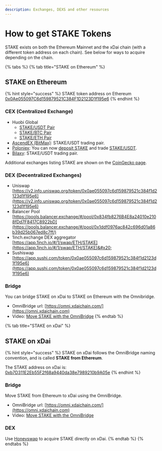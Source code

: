 ```yaml
---
description: Exchanges, DEXS and other resources
---
```


# How to get STAKE Tokens

STAKE exists on both the Ethereum Mainnet and the xDai chain (with a different token address on each chain). See below for ways to acquire depending on the chain.

{% tabs %}
{% tab title="STAKE on Ethereum" %}
## STAKE on Ethereum

{% hint style="success" %}
STAKE token address on Ethereum [0x0Ae055097C6d159879521C384F1D2123D1f195e6](https://etherscan.io/token/0x0Ae055097C6d159879521C384F1D2123D1f195e6)
{% endhint %}

### CEX (Centralized Exchange)

* Huobi Global
  * [STAKE/USDT Pair](https://www.huobi.com/en-us/exchange/stake\_usdt)&#x20;
  * [STAKE/BTC Pair](https://www.huobi.com/en-us/exchange/stake\_btc)&#x20;
  * [STAKE/ETH Pair ](https://www.huobi.com/en-us/exchange/stake\_eth)
* [AscendEX (BitMax)](https://ascendex.com/en/basic/cashtrade-spottrading/usdt/stake): STAKE/USDT trading pair.
* [Poloniex](https://medium.com/poloniex/xdai-stake-is-now-available-on-poloniex-12b8a40d74bc): You can now [deposit STAKE](https://poloniex.com/wallet/STAKE/receive) and trade [STAKE/USDT](https://poloniex.com/exchange#usdt\_stake).
* [Bilaxy](https://bilaxy.com/trade/STAKE\_USDT): STAKE/USDT trading pair.

Additional exchanges listing STAKE are shown on the [CoinGecko page](https://www.coingecko.com/en/coins/xdai-stake#markets).

### DEX (Decentralized Exchanges)

* Uniswap [https://v2.info.uniswap.org/token/0x0ae055097c6d159879521c384f1d2123d1f195e6](https://v2.info.uniswap.org/token/0x0ae055097c6d159879521c384f1d2123d1f195e6)
* Balancer Pool [https://pools.balancer.exchange/#/pool/0x834fb8276B4E8a24010e2108fDd7F8417C8922bD](https://pools.balancer.exchange/#/pool/0x1ddf0976ac842c696d01a86b39d25b067ed8c7ff/)
* 1inch.exchange DEX aggregator [https://app.1inch.io/#/1/swap/ETH/STAKE](https://app.1inch.io/#/1/swap/ETH/STAKE)&#x20;
* Sushiswap [https://app.sushi.com/token/0x0ae055097c6d159879521c384f1d2123d1f195e6](https://app.sushi.com/token/0x0ae055097c6d159879521c384f1d2123d1f195e6)

### Bridge

You can bridge STAKE on xDai to STAKE on Ethereum with the Omnibridge.

* OmniBridge url: [https://omni.xdaichain.com/](https://omni.xdaichain.com)
* Video: [Move STAKE with the OmniBridge](https://youtu.be/qbuBqur9lcE)
{% endtab %}

{% tab title="STAKE on xDai" %}
## STAKE on xDai

{% hint style="success" %}
STAKE on xDai follows the OmniBridge naming convention, and is called **STAKE from Ethereum**.

The STAKE address on xDai is: [0xb7D311E2Eb55F2f68a9440da38e7989210b9A05e](https://blockscout.com/xdai/mainnet/address/0xb7D311E2Eb55F2f68a9440da38e7989210b9A05e/transactions)
{% endhint %}

### Bridge

Move STAKE from Ethereum to xDai using the OmniBridge.

* OmniBridge url: [https://omni.xdaichain.com/](https://omni.xdaichain.com)
* Video: [Move STAKE with the OmniBridge](https://youtu.be/qbuBqur9lcE)

### **DEX**

Use [Honeyswap](../../../about-gc/project-spotlights/1hive/honeyswap.md) to acquire STAKE directly on xDai.
{% endtab %}
{% endtabs %}
